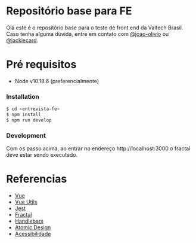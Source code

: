 # Repositório base para FE


Olá este é o repositório base para o teste de front end da Valtech Brasil.
Caso tenha alguma dúvida, entre em contato com [@joao-olivio](https://github.com/joao-olivio) ou [@jackiecard](https://github.com/jackiecard).

# Pré requisitos
  - Node v10.18.6 (preferencialmente)

### Installation

```sh
$ cd <entrevista-fe>
$ npm install 
$ npm run develop
```

### Development

Com os passo acima, ao entrar no endereço http://localhost:3000 o fractal deve estar sendo executado.

# Referencias
  - [Vue](https://vuejs.org/)
  - [Vue Utils](https://vue-test-utils.vuejs.org/)
  - [Jest](https://jestjs.io/)
  - [Fractal](http://fractal.build/)
  - [Handlebars](https://handlebarsjs.com/)
  - [Atomic Design](https://bradfrost.com/blog/post/atomic-web-design/)
  - [Acessibilidade](https://www.w3.org/TR/WCAG20/)